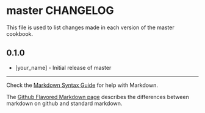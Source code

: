 # master CHANGELOG

This file is used to list changes made in each version of the master cookbook.

## 0.1.0
- [your_name] - Initial release of master

- - -
Check the [Markdown Syntax Guide](http://daringfireball.net/projects/markdown/syntax) for help with Markdown.

The [Github Flavored Markdown page](http://github.github.com/github-flavored-markdown/) describes the differences between markdown on github and standard markdown.
